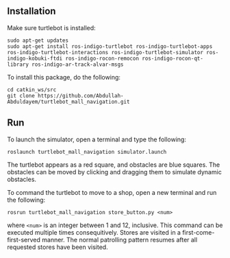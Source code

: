 ## Installation

Make sure turtlebot is installed:

```
sudo apt-get updates
sudo apt-get install ros-indigo-turtlebot ros-indigo-turtlebot-apps ros-indigo-turtlebot-interactions ros-indigo-turtlebot-simulator ros-indigo-kobuki-ftdi ros-indigo-rocon-remocon ros-indigo-rocon-qt-library ros-indigo-ar-track-alvar-msgs
```

To install this package, do the following:
```
cd catkin_ws/src
git clone https://github.com/Abdullah-Abduldayem/turtlebot_mall_navigation.git
```

## Run
To launch the simulator, open a terminal and type the following:

```
roslaunch turtlebot_mall_navigation simulator.launch
```

The turtlebot appears as a red square, and obstacles are blue squares. The obstacles can be moved by clicking and dragging them to simulate dynamic obstacles.

To command the turtlebot to move to a shop, open a new terminal and run the following:
```
rosrun turtlebot_mall_navigation store_button.py <num>
```

where `<num>` is an integer between 1 and 12, inclusive. This command can be executed multiple times consequitively. Stores are visited in a first-come-first-served manner. The normal patrolling pattern resumes after all requested stores have been visited.

